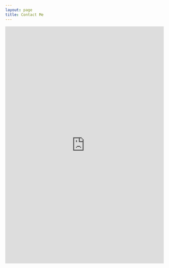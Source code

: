 ```yaml
---
layout: page
title: Contact Me
---
```


<iframe height="750"
        allowTransparency="true"
        frameborder="0"
        scrolling="no"
        style="width:100%;border:none"
        src="https://calvinallen.wufoo.com/embed/z85tunf0eau2au/">
</iframe>


<style>
#form1 > #header {
        display: none !important;
}